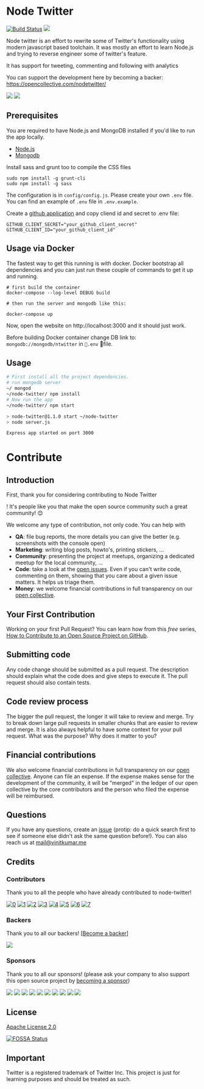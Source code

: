 # Node Twitter

[![Build Status](https://travis-ci.org/vinitkumar/node-twitter.svg?branch=master)](https://travis-ci.org/vinitkumar/node-twitter)
<img src="https://opencollective.com/nodetwitter/tiers/backer/badge.svg?label=backer&color=brightgreen" />


Node twitter is an effort to rewrite some of Twitter's functionality using modern
javascript based toolchain. It was mostly an effort to learn Node.js and trying to reverse
engineer some of twitter's feature.

It has support for tweeting, commenting and following with analytics

You can support the development here by becoming a backer: https://opencollective.com/nodetwitter/

<img src="https://cldup.com/smoNHY-9mI.png">
<img src="https://cldup.com/oEa3EIGhyJ.png">

## Prerequisites

You are required to have Node.js and MongoDB installed if you'd like to run the app locally.

- [Node.js](http://nodejs.org)
- [Mongodb](http://docs.mongodb.org/manual/installation/)

Install sass and grunt too to compile the CSS files

```
sudo npm install -g grunt-cli
sudo npm install -g sass

```

The configuration is in `config/config.js`. Please create your own `.env` file. You can find an example of `.env` file in `.env.example`.

Create a [github application](https://github.com/settings/apps) and copy cliend id and secret to .env file:  

```
GITHUB_CLIENT_SECRET="your_github_client_secret"
GITHUB_CLIENT_ID="your_github_client_id"
```
## Usage via Docker


The fastest way to get this running is with docker. Docker bootstrap all dependencies and
you can just run these couple of commands to get it up and running.

```
# first build the container
docker-compose --log-level DEBUG build

# then run the server and mongodb like this:

docker-compose up
```
Now, open the website on http://localhost:3000 and it should just work.

Before building Docker container change DB link to: `mongodb://mongodb/ntwitter` in `.env` file.


## Usage

```sh
# First install all the project dependencies.
# run mongodb server
~/ mongod
~/node-twitter/ npm install
# Now run the app
~/node-twitter/ npm start

> node-twitter@1.1.0 start ~/node-twitter
> node server.js

Express app started on port 3000
```

# Contribute

## Introduction

First, thank you for considering contributing to Node Twitter


! It's people like you that make the open source community such a great community! 😊

We welcome any type of contribution, not only code. You can help with
- **QA**: file bug reports, the more details you can give the better (e.g. screenshots with the console open)
- **Marketing**: writing blog posts, howto's, printing stickers, ...
- **Community**: presenting the project at meetups, organizing a dedicated meetup for the local community, ...
- **Code**: take a look at the [open issues](https://github.com/vinitkumar/node-twitter/issues). Even if you can't write code, commenting on them, showing that you care about a given issue matters. It helps us triage them.
- **Money**: we welcome financial contributions in full transparency on our [open collective](https://opencollective.com/nodetwitter/).

## Your First Contribution

Working on your first Pull Request? You can learn how from this *free* series, [How to Contribute to an Open Source Project on GitHub](https://egghead.io/series/how-to-contribute-to-an-open-source-project-on-github).

## Submitting code

Any code change should be submitted as a pull request. The description should explain what the code does and give steps to execute it. The pull request should also contain tests.

## Code review process

The bigger the pull request, the longer it will take to review and merge. Try to break down large pull requests in smaller chunks that are easier to review and merge.
It is also always helpful to have some context for your pull request. What was the purpose? Why does it matter to you?

## Financial contributions

We also welcome financial contributions in full transparency on our [open collective](https://opencollective.com/nodetwitter/).
Anyone can file an expense. If the expense makes sense for the development of the community, it will be "merged" in the ledger of our open collective by the core contributors and the person who filed the expense will be reimbursed.

## Questions

If you have any questions, create an [issue](issue) (protip: do a quick search first to see if someone else didn't ask the same question before!).
You can also reach us at mail@vinitkumar.me

## Credits

### Contributors

Thank you to all the people who have already contributed to node-twitter!

[![0](https://sourcerer.io/fame/vinitkumar/vinitkumar/node-twitter/images/0)](https://sourcerer.io/fame/vinitkumar/vinitkumar/node-twitter/links/0)
[![1](https://sourcerer.io/fame/vinitkumar/vinitkumar/node-twitter/images/1)](https://sourcerer.io/fame/vinitkumar/vinitkumar/node-twitter/links/1)
[![2](https://sourcerer.io/fame/vinitkumar/vinitkumar/node-twitter/images/2)](https://sourcerer.io/fame/vinitkumar/vinitkumar/node-twitter/links/2)
[![3](https://sourcerer.io/fame/vinitkumar/vinitkumar/node-twitter/images/3)](https://sourcerer.io/fame/vinitkumar/vinitkumar/node-twitter/links/3)
[![4](https://sourcerer.io/fame/vinitkumar/vinitkumar/node-twitter/images/4)](https://sourcerer.io/fame/vinitkumar/vinitkumar/node-twitter/links/4)
[![5](https://sourcerer.io/fame/vinitkumar/vinitkumar/node-twitter/images/5)](https://sourcerer.io/fame/vinitkumar/vinitkumar/node-twitter/links/5)
[![6](https://sourcerer.io/fame/vinitkumar/vinitkumar/node-twitter/images/6)](https://sourcerer.io/fame/vinitkumar/vinitkumar/node-twitter/links/6)
[![7](https://sourcerer.io/fame/vinitkumar/vinitkumar/node-twitter/images/7)](https://sourcerer.io/fame/vinitkumar/vinitkumar/node-twitter/links/7)


### Backers

Thank you to all our backers! [[Become a backer](https://opencollective.com/nodetwitter/#backer)]

<a href="https://opencollective.com/nodetwitter#backers" target="_blank"><img src="https://opencollective.com/nodetwitter/backers.svg?width=890"></a>


### Sponsors

Thank you to all our sponsors! (please ask your company to also support this open source project by [becoming a sponsor](https://opencollective.com/nodetwitter/#sponsor))

<a href="https://opencollective.com/nodetwitter/sponsor/0/website" target="_blank"><img src="https://opencollective.com/nodetwitter/sponsor/0/avatar.svg"></a>
<a href="https://opencollective.com/nodetwitter/sponsor/1/website" target="_blank"><img src="https://opencollective.com/nodetwitter/sponsor/1/avatar.svg"></a>
<a href="https://opencollective.com/nodetwitter/sponsor/2/website" target="_blank"><img src="https://opencollective.com/nodetwitter/sponsor/2/avatar.svg"></a>
<a href="https://opencollective.com/nodetwitter/sponsor/3/website" target="_blank"><img src="https://opencollective.com/nodetwitter/sponsor/3/avatar.svg"></a>
<a href="https://opencollective.com/nodetwitter/sponsor/4/website" target="_blank"><img src="https://opencollective.com/nodetwitter/sponsor/4/avatar.svg"></a>
<a href="https://opencollective.com/nodetwitter/sponsor/5/website" target="_blank"><img src="https://opencollective.com/nodetwitter/sponsor/5/avatar.svg"></a>
<a href="https://opencollective.com/nodetwitter/sponsor/6/website" target="_blank"><img src="https://opencollective.com/nodetwitter/sponsor/6/avatar.svg"></a>
<a href="https://opencollective.com/nodetwitter/sponsor/7/website" target="_blank"><img src="https://opencollective.com/nodetwitter/sponsor/7/avatar.svg"></a>
<a href="https://opencollective.com/nodetwitter/sponsor/8/website" target="_blank"><img src="https://opencollective.com/nodetwitter/sponsor/8/avatar.svg"></a>
<a href="https://opencollective.com/nodetwitter/sponsor/9/website" target="_blank"><img src="https://opencollective.com/nodetwitter/sponsor/9/avatar.svg"></a>

<!-- This `CONTRIBUTING.md` is based on @nayafia's template https://github.com/nayafia/contributing-template -->
## License
[Apache License 2.0](https://github.com/vinitkumar/node-twitter/blob/master/License)


[![FOSSA Status](https://app.fossa.io/api/projects/git%2Bgithub.com%2Fvinitkumar%2Fnode-twitter.svg?type=large)](https://app.fossa.io/projects/git%2Bgithub.com%2Fvinitkumar%2Fnode-twitter?ref=badge_large)

## Important

Twitter is a registered trademark of Twitter Inc. This project is just for learning purposes and should be treated as such.
